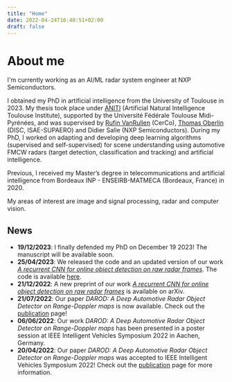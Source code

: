 ```yaml
---
title: "Home"
date: 2022-04-24T16:40:51+02:00
draft: false
---
```


# About me

I'm currently working as an AI/ML radar system engineer at NXP Semiconductors. 

I obtained my PhD in artificial intelligence from the University of Toulouse in 2023. My thesis took place under [ANITI](https://aniti.univ-toulouse.fr/) (Artificial Natural Intelligence Toulouse Institute), supported by the Université Fédérale Toulouse Midi-Pyrénées, and was supervised by [Rufin VanRullen](https://rufinv.github.io/) (CerCo), [Thomas Oberlin](https://pagespro.isae-supaero.fr/thomas-oberlin/?lang=fr) (DISC, ISAE-SUPAERO) and Didier Salle (NXP Semiconductors). During my PhD, I worked on adapting and developing deep learning algorithms (supervised and self-supervised) for scene understanding using automotive FMCW radars (target detection, classification and tracking) and artificial intelligence. 

Previous, I received my Master’s degree in telecommunications and artificial intelligence from Bordeaux INP - ENSEIRB-MATMECA (Bordeaux, France) in 2020.

My areas of interest are image and signal processing, radar and computer vision.

## News
- **19/12/2023**: I finally defended my PhD on December 19 2023! The manuscript will be available soon.
- **25/04/2023**: We released the code and an updated version of our work [*A recurrent CNN for online object detection on raw radar frames*](https://arxiv.org/abs/2212.11172v2). The code is available [here](https://github.com/colindecourt/record).
- **21/12/2022**: A new preprint of our work [*A recurrent CNN for online object detection on raw radar frames*](https://arxiv.org/abs/2212.11172v2) is available on arXiv.
- **21/07/2022**: Our paper *DAROD: A Deep Automotive Radar Object Detector on Range-Doppler maps* is now available. Check out the [publication](publications) page!
- **06/06/2022**: Our work *DAROD: A Deep Automotive Radar Object Detector on Range-Doppler maps* has been presented in a poster session at IEEE Intelligent Vehicles Symposium 2022 in Aachen, Germany.
-  **20/04/2022**: Our paper *DAROD: A Deep Automotive Radar Object Detector on Range-Doppler maps* was accepted to IEEE Intelligent Vehicles Symposium 2022! Check out the [publication](publications) page for more information.
